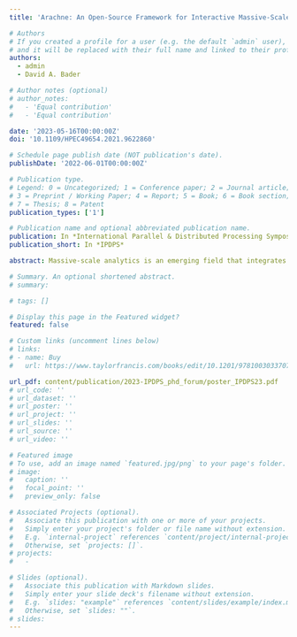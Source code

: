 ```yaml
---
title: 'Arachne: An Open-Source Framework for Interactive Massive-Scale Graph Analytics'

# Authors
# If you created a profile for a user (e.g. the default `admin` user), write the username (folder name) here
# and it will be replaced with their full name and linked to their profile.
authors:
  - admin
  - David A. Bader

# Author notes (optional)
# author_notes:
#   - 'Equal contribution'
#   - 'Equal contribution'

date: '2023-05-16T00:00:00Z'
doi: '10.1109/HPEC49654.2021.9622860'

# Schedule page publish date (NOT publication's date).
publishDate: '2022-06-01T00:00:00Z'

# Publication type.
# Legend: 0 = Uncategorized; 1 = Conference paper; 2 = Journal article;
# 3 = Preprint / Working Paper; 4 = Report; 5 = Book; 6 = Book section;
# 7 = Thesis; 8 = Patent
publication_types: ['1']

# Publication name and optional abbreviated publication name.
publication: In *International Parallel & Distributed Processing Symposium*
publication_short: In *IPDPS*

abstract: Massive-scale analytics is an emerging field that integrates the power of high-performance computing and mathematical modeling to extract key insights and information from data sets that can be as large as petabytes and beyond. Productivity in massive-scale analytics entails quick interpretation of results through easy-to-use systems, while also adhering to design principles that combine high-performance computing and user-friendly simplicity. However, data scientists often encounter challenges, especially with graph analytics, which require the analysis of complex data from various domains, such as the natural and social sciences.\To address this issue, we introduce Arachne, a system that enhances accessibility and usability in massive-scale graph analytics. Arachne offers novel algorithms and implementations of graph kernels for efficient data analysis, such as connected components, breadth-first search, triangle counting, k-truss, among others. The algorithms are integrated into a backend server written in Chapel and can be accessed through a Python application programming interface (API). Arachne delivers high performance in the shared-memory versions of its algorithms, and we have assessed its capabilities with the Friendster social network that is comprised of 1,806,067,135 edges and 65,608,366 vertices. Arachne's backend server is compatible with Linux supercomputers, is easy to set up, and can be utilized through either Python scripts or Jupyter notebooks, which makes it a desirable tool for data scientists who have access to highly performing Linux compute clusters.\In this poster we present an overview of the algorithms we have implemented into Arachne and, if applicable, the algorithmic novelties introduced for each of them. We provide results in the format of execution times and discuss the much-needed improvements in communication overheads for our implementations. Further, we discuss improvements to our graph data structure to store extra information such as node labels, edge relationships, and node and edge properties. Arachne is built as an extension to Arkouda and allows for graphs to be generated from Arkouda dataframes. The open-source code for Arachne can be found at https://github.com/Bears-R-Us/arkouda-njit.

# Summary. An optional shortened abstract.
# summary:

# tags: []

# Display this page in the Featured widget?
featured: false

# Custom links (uncomment lines below)
# links:
# - name: Buy
#   url: https://www.taylorfrancis.com/books/edit/10.1201/9781003033707/massive-graph-analytics-david-bader

url_pdf: content/publication/2023-IPDPS_phd_forum/poster_IPDPS23.pdf
# url_code: ''
# url_dataset: ''
# url_poster: ''
# url_project: ''
# url_slides: ''
# url_source: ''
# url_video: ''

# Featured image
# To use, add an image named `featured.jpg/png` to your page's folder.
# image:
#   caption: ''
#   focal_point: ''
#   preview_only: false

# Associated Projects (optional).
#   Associate this publication with one or more of your projects.
#   Simply enter your project's folder or file name without extension.
#   E.g. `internal-project` references `content/project/internal-project/index.md`.
#   Otherwise, set `projects: []`.
# projects:
#   -

# Slides (optional).
#   Associate this publication with Markdown slides.
#   Simply enter your slide deck's filename without extension.
#   E.g. `slides: "example"` references `content/slides/example/index.md`.
#   Otherwise, set `slides: ""`.
# slides:
---
```


<!-- {{% callout note %}}
Click the _Cite_ button above to demo the feature to enable visitors to import publication metadata into their reference management software.
{{% /callout %}}

{{% callout note %}}
Create your slides in Markdown - click the _Slides_ button to check out the example.
{{% /callout %}}

Supplementary notes can be added here, including [code, math, and images](https://wowchemy.com/docs/writing-markdown-latex/). -->
